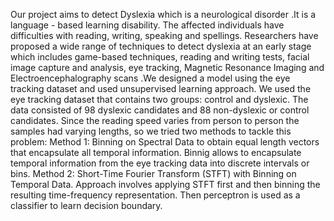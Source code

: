 Our project aims to detect Dyslexia which is a neurological disorder .It is a language - based learning disability. The affected individuals have difficulties with reading, writing, speaking and spellings. Researchers have proposed a wide range of techniques to detect dyslexia at an early stage which includes game-based techniques, reading and writing tests, facial image capture and analysis, eye tracking, Magnetic Resonance Imaging and Electroencephalography scans .We designed a model using the eye tracking dataset and used unsupervised learning approach.  We used the eye tracking dataset that contains two groups: control and dyslexic. The data consisted of 98 dyslexic candidates and 88 non-dyslexic or control candidates. Since the reading speed varies from person to person the samples had varying lengths, so we tried two methods to tackle this problem:
Method 1: Binning on Spectral Data to obtain equal length vectors that encapsulate all temporal information. Binnig allows to encapsulate temporal information from the eye tracking data into discrete intervals or bins.
Method 2: Short-Time Fourier Transform (STFT) with Binning on Temporal Data. Approach involves applying STFT first and then binning the resulting time-frequency representation. Then perceptron is used as a classifier to learn decision boundary. 
